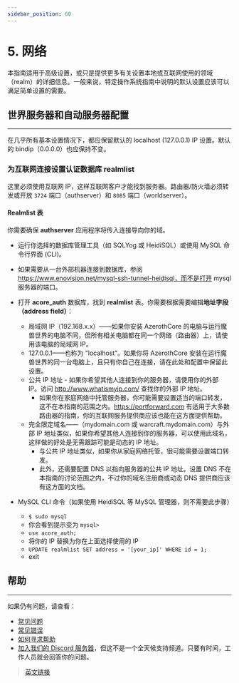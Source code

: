 ```yaml
---
sidebar_position: 60
---
```


# 5. 网络

本指南适用于高级设置，或只是提供更多有关设置本地或互联网使用的领域（realm）的详细信息。一般来说，特定操作系统指南中说明的默认设置应该可以满足简单设置的需要。

## 世界服务器和自动服务器配置
---

在几乎所有基本设置情况下，都应保留默认的 localhost (127.0.0.1) IP 设置。默认的 bindip（0.0.0.0）也应保持不变。

### 为互联网连接设置认证数据库 realmlist

这里必须使用互联网 IP，这样互联网客户才能找到服务器。路由器/防火墙必须转发或开放 `3724` 端口（authserver）和 `8085` 端口（worldserver）。

#### Realmlist 表

你需要确保 **authserver** 应用程序将传入连接导向你的域。

- 运行你选择的数据库管理工具（如 SQLYog 或 HeidiSQL）或使用 MySQL 命令行界面 (CLI)。
- 如果需要从一台外部机器连接到数据库，参阅 https://www.enovision.net/mysql-ssh-tunnel-heidisql，而不是打开 mysql 服务器的端口。
- 打开 **acore_auth** 数据库，找到 **realmlist** 表。你需要根据需要编辑**地址字段（address field）**：

    - 局域网 IP（192.168.x.x）——如果你安装 AzerothCore 的电脑与运行魔兽世界的电脑不同，但所有相关电脑都在同一个网络（路由器）上，请使用该电脑的局域网 IP。
    - 127.0.0.1——也称为 "localhost"。如果你将 AzerothCore 安装在运行魔兽世界的同一台电脑上，且只有你自己在连接，请在此处和配置中保留此设置。
    - 公共 IP 地址 - 如果你希望其他人连接到你的服务器，请使用你的外部 IP。访问 http://www.whatismyip.com/ 查找你的外部 IP 地址。
        - 如果你在家庭网络中托管服务器，你可能需要设置适当的端口转发，这不在本指南的范围之内。https://portforward.com 有适用于大多数路由器的指南，你的互联网服务提供商应该也能在这方面提供帮助。
    - 完全限定域名——（mydomain.com 或 warcraft.mydomain.com）与外部 IP 地址类似，如果你希望其他人连接到你的服务器，可以使用此域名，这样做的好处是无需跟踪可能是动态的 IP 地址。
        - 与公共 IP 地址类似，如果你从家庭网络托管，很可能需要设置端口转发。
        - 此外，还需要配置 DNS 以指向服务器的公共 IP 地址。设置 DNS 不在本指南的讨论范围之内，不过你的域名注册商或动态 DNS 提供商应该有这方面的文档。
- MySQL CLI 命令（如果使用 HeidiSQL 等 MySQL 管理器，则不需要此步骤）
    - `$ sudo mysql`
    - 你会看到提示变为 `mysql>`
    - `use acore_auth;`
    - 将你的 IP 替换为你在上面选择使用的 IP
    - `UPDATE realmlist SET address = '[your_ip]' WHERE id = 1;`
    - exit

## 帮助
---

如果仍有问题，请查看：

- [常见问题](/faq)
- [常见错误](/common-errors)
- [如何寻求帮助](/how-to-ask-for-help)
- [加入我们的 Discord 服务器](https://discord.gg/gkt4y2x)，但这不是一个全天候支持频道。只要有时间，工作人员就会回答你的问题。

> [英文链接](https://www.azerothcore.org/wiki/networking)
